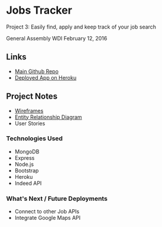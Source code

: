# Jobs Tracker
Project 3: Easily find, apply and keep track of your job search

General Assembly WDI February 12, 2016

## Links
* [Main Github Repo](https://github.com/nwepperson/Jobs-Tracker)
* [Deployed App on Heroku](https://ancient-springs-85300.herokuapp.com/)

## Project Notes
* [Wireframes](https://drive.google.com/file/d/0B7VisA2q3bJlOV9qSE9qTVlxM0U/view?usp=sharing)
* [Entity Relationship Diagram](https://drive.google.com/file/d/0B7VisA2q3bJlTldtU1BnS3lVZUE/view?usp=sharing)
* User Stories

### Technologies Used
* MongoDB
* Express
* Node.js
* Bootstrap
* Heroku
* Indeed API

### What's Next / Future Deployments
* Connect to other Job APIs
* Integrate Google Maps API

